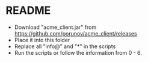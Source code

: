 # README

- Download "acme_client.jar" from https://github.com/porunov/acme_client/releases
- Place it into this folder
- Replace all "info@<your-domain>" and "*<your-domain>" in the scripts
- Run the scripts or follow the information from 0 - 6.